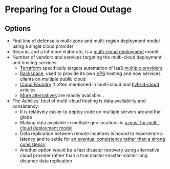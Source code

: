# Preparing for a Cloud Outage

## Options

* First line of defense is multi-zone and multi-region deployment model using a single cloud provider
* Second, and a lot more elaborate, is a [multi-cloud deployment](https://www.networkworld.com/article/3237184/cloud-computing/the-benefits-of-multi-cloud-computing.html) model
* Number of vendors and services targeting the multi-cloud deployment and hosting services:
  * [Terraform](https://www.terraform.io/) specifically targets automation of IaaS [multiple providers](https://www.terraform.io/docs/providers/)
  * [Rackspace](https://www.rackspace.com/cloud/multi-cloud), used to provide its own [VPS](https://www.a2hosting.com/blog/virtual-private-servers/) hosting and now services clients on multiple public cloud
  * [Cloud Foundry](https://www.gartner.com/reviews/market/application-platforms-reviews/vendor/pivotal/product/pivotal-cloud-foundry) if often mentioned in multi-cloud and [hybrid-cloud](https://www.interoute.com/what-hybrid-cloud) articles
  * [More alternatives](https://www.g2crowd.com/products/cloud-foundry/competitors/alternatives) are readily available...
* The [Achilles' heel](https://en.wikipedia.org/wiki/Achilles%27_heel) of multi-cloud hosting is data availability and consistency:
  * It is relatively easier to deploy code on multiple servers around the globe
  * Making data available in multiple geo locations is [a must for multi-cloud deployment model](http://www.datacenterknowledge.com/archives/2017/02/21/multi-cloud-wont-work-without-replication-how-do-we-get-there)
  * Data replication between remote locations is bound to experience a latency and to settle for [an eventual consistency rather than a strong consistency](https://hackernoon.com/eventual-vs-strong-consistency-in-distributed-databases-282fdad37cf7)
  * Another option would be a fast disaster recovery using alternative cloud provider rather than a true master-master-master long distance data replication
